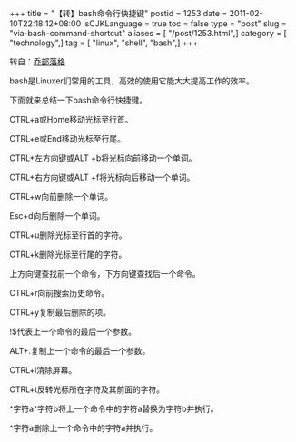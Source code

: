 +++
title = "【转】bash命令行快捷键"
postid = 1253
date = 2011-02-10T22:18:12+08:00
isCJKLanguage = true
toc = false
type = "post"
slug = "via-bash-command-shortcut"
aliases = [ "/post/1253.html",]
category = [ "technology",]
tag = [ "linux", "shell", "bash",]
+++


转自：[乔部落格](http://joe.is-programmer.com/posts/17465.html)

bash是Linuxer们常用的工具，高效的使用它能大大提高工作的效率。

下面就来总结一下bash命令行快捷键。

CTRL+a或Home移动光标至行首。

CTRL+e或End移动光标至行尾。

CTRL+左方向键或ALT +b将光标向前移动一个单词。

CTRL+右方向键或ALT +f将光标向后移动一个单词。

CTRL+w向前删除一个单词。

Esc+d向后删除一个单词。

CTRL+u删除光标至行首的字符。

CTRL+k删除光标至行尾的字符。

上方向键查找前一个命令，下方向键查找后一个命令。

CTRL+r向前搜索历史命令。

CTRL+y复制最后删除的项。

!\$代表上一个命令的最后一个参数。

ALT+.复制上一个命令的最后一个参数。

CTRL+l清除屏幕。

CTRL+t反转光标所在字符及其前面的字符。

\^字符a\^字符b将上一个命令中的字符a替换为字符b并执行。

\^字符a删除上一个命令中的字符a并执行。


